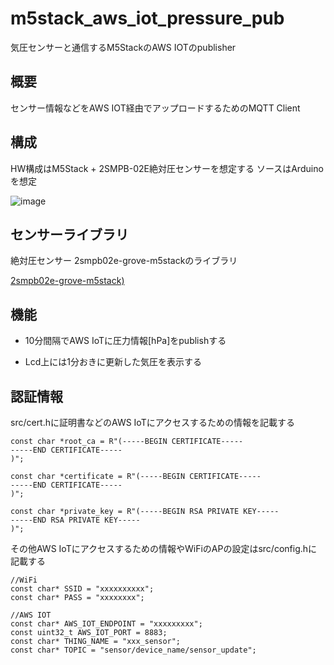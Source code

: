 # m5stack_aws_iot_pressure_pub
気圧センサーと通信するM5StackのAWS IOTのpublisher

## 概要
センサー情報などをAWS IOT経由でアップロードするためのMQTT Client

## 構成
HW構成はM5Stack + 2SMPB-02E絶対圧センサーを想定する
ソースはArduinoを想定

![image](https://user-images.githubusercontent.com/43918797/170853392-b8ae26e1-0898-46a7-b129-065c4e6a85a7.png)


## センサーライブラリ
絶対圧センサー 2smpb02e-grove-m5stackのライブラリ

[2smpb02e-grove-m5stack)](https://github.com/omron-devhub/2smpb02e-grove-m5stack)



## 機能
- 10分間隔でAWS IoTに圧力情報[hPa]をpublishする

- Lcd上には1分おきに更新した気圧を表示する

## 認証情報
src/cert.hに証明書などのAWS IoTにアクセスするための情報を記載する

```
const char *root_ca = R"(-----BEGIN CERTIFICATE-----
-----END CERTIFICATE-----
)";

const char *certificate = R"(-----BEGIN CERTIFICATE-----
-----END CERTIFICATE-----
)";

const char *private_key = R"(-----BEGIN RSA PRIVATE KEY-----
-----END RSA PRIVATE KEY-----
)";
```

その他AWS IoTにアクセスするための情報やWiFiのAPの設定はsrc/config.hに記載する

```
//WiFi
const char* SSID = "xxxxxxxxxx";
const char* PASS = "xxxxxxxx";

//AWS IOT
const char* AWS_IOT_ENDPOINT = "xxxxxxxxx";
const uint32_t AWS_IOT_PORT = 8883;
const char* THING_NAME = "xxx_sensor";
const char* TOPIC = "sensor/device_name/sensor_update";
```
